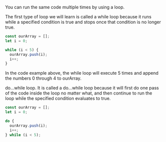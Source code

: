 You can run the same code multiple times by using a loop.

The first type of loop we will learn is called a while loop because it runs while a specified condition is true and stops once that condition is no longer true.
```js
const ourArray = [];
let i = 0;

while (i < 5) {
  ourArray.push(i);
  i++;
}
```
In the code example above, the while loop will execute 5 times and append the numbers 0 through 4 to ourArray.

do...while loop. It is called a do...while loop because it will first do one pass of the code inside the loop no matter what, and then continue to run the loop while the specified condition evaluates to true.
```js
const ourArray = [];
let i = 0;

do {
  ourArray.push(i);
  i++;
} while (i < 5);
```

